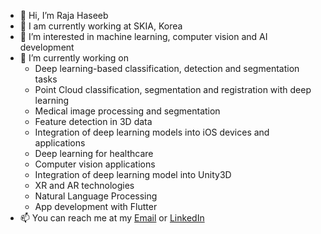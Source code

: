 -  👋 Hi, I’m Raja Haseeb
-  🔭 I am currently working at SKIA, Korea
-  👀 I’m interested in machine learning, computer vision and AI development
-  🌱 I’m currently working on
    * Deep learning-based classification, detection and segmentation tasks
    * Point Cloud classification, segmentation and registration with deep learning
    * Medical image processing and segmentation
    * Feature detection in 3D data
    * Integration of deep learning models into iOS devices and applications
    * Deep learning for healthcare
    * Computer vision applications
    * Integration of deep learning model into Unity3D
    * XR and AR technologies
    * Natural Language Processing 
    * App development with Flutter
-  📫 You can reach me at my [Email](rajahaseeb147@gmail.com) or [LinkedIn](https://www.linkedin.com/in/pytholic/)

<!---
rajahaseeb147/rajahaseeb147 is a ✨ special ✨ repository because its `README.md` (this file) appears on your GitHub profile.
You can click the Preview link to take a look at your changes.
--->
